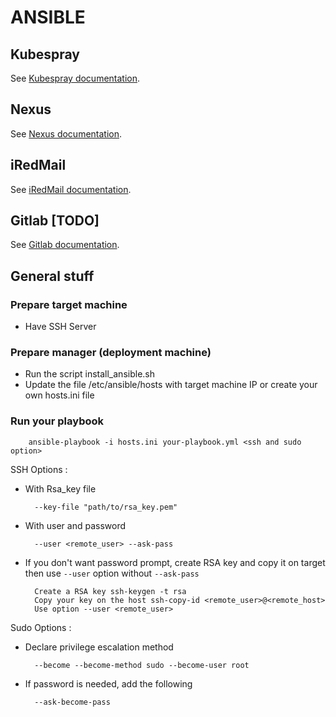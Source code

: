 # ANSIBLE

## Kubespray

See [Kubespray documentation](./kubespray/README.md).

## Nexus

See [Nexus documentation](./nexus/docs/README.md).

## iRedMail

See [iRedMail documentation](./iredmail/README.md).

## Gitlab [TODO]

See [Gitlab documentation](./gitlab/README.md).

## General stuff

### Prepare target machine

* Have SSH Server

### Prepare manager (deployment machine)

* Run the script install_ansible.sh
* Update the file /etc/ansible/hosts with target machine IP or create your own hosts.ini file

### Run your playbook

        ansible-playbook -i hosts.ini your-playbook.yml <ssh and sudo option>
        
SSH Options :
* With Rsa_key file 
        
        --key-file "path/to/rsa_key.pem"
* With user and password

        --user <remote_user> --ask-pass

* If you don't want password prompt, create RSA key and copy it on target then use `--user` option without `--ask-pass`

        Create a RSA key ssh-keygen -t rsa
        Copy your key on the host ssh-copy-id <remote_user>@<remote_host>
        Use option --user <remote_user>

Sudo Options :
* Declare privilege escalation method
        
        --become --become-method sudo --become-user root
* If password is needed, add the following

        --ask-become-pass
        

